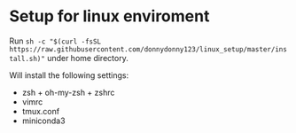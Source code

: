# Setup for linux enviroment

Run `sh -c "$(curl -fsSL https://raw.githubusercontent.com/donnydonny123/linux_setup/master/install.sh)"` under home directory.

Will install the following settings:
- zsh + oh-my-zsh + zshrc
- vimrc
- tmux.conf
- miniconda3
